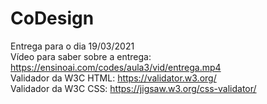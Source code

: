 # CoDesign
Entrega para o dia 19/03/2021 <br>
Vídeo para saber sobre a entrega: https://ensinoai.com/codes/aula3/vid/entrega.mp4 <br>
Validador da W3C HTML: https://validator.w3.org/ <br>
Validador da W3C CSS: https://jigsaw.w3.org/css-validator/ <br>
